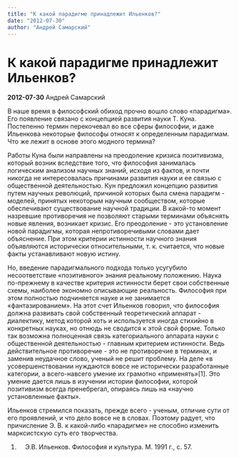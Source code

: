 ```yaml
---
title: "К какой парадигме принадлежит Ильенков?"
date: "2012-07-30"
author: "Андрей Самарский"
---
```


# К какой парадигме принадлежит Ильенков?

**2012-07-30** Андрей Самарский

В наше время в философский обиход прочно вошло слово «парадигма». Его появление связано с концепцией развития науки Т. Куна. Постепенно термин перекочевал во все сферы философии, и даже Ильенкова некоторые философы относят к определенным парадигмам. Что же лежит в основе этого модного термина?

Работы Куна были направлены на преодоление кризиса позитивизма, который возник вследствие того, что философия занималась логическим анализом научных знаний, исходя из фактов, и почти никогда не интересовалась причинами развития науки и ее связью с общественной деятельностью. Кун предложил концепцию развития путем научных революций, причиной которых была смена парадигм - моделей, принятых некоторым научным сообществом, которые обеспечивают существование научной традиции. В какой-то момент назревшие противоречия не позволяют старыми терминами объяснять новые явления, возникает кризис. Его преодоление - это установление новой парадигмы, которая непротиворечивыми словами дает объяснение. При этом критерии истинности научного знания объявляются исторически относительными, т. к. считается, что новые факты устанавливают новую истину.

Но, введение парадигмального подхода только усугубило несоответствие «позитивного» знания реальному положению. Наука по-прежнему в качестве критерия истинности берет свои собственные схемы, наиболее экономно описывающие реальность. Философия при этом полностью подчиняется науке и не занимается «фантазированием». На этот счет Ильенков говорил, что философия должна развивать свой собственный теоретический аппарат - диалектику, метод которой хоть и используется иногда стихийно в конкретных науках, но отнюдь не сводится к этой свой форме. Только так возможна полноценная связь категориального аппарата науки с общественной деятельностью - главным критерием истинности. Ведь действительное противоречие - это не противоречие в терминах, и заменив неудачное слово, ученый не решит проблему. На деле «в усовершенствовании нуждаются вовсе не исторически разработанные категории, а всего-навсего умение их грамотно «применять»[1]. Это умение дается лишь в изучении истории философии, которой позитивизм всегда пренебрегал, опираясь лишь на «научно установленные факты».

Ильенков стремился показать, прежде всего - ученым, отличие сути от его проявлений, и что дело вовсе не в словах. Поэтому радует, что причисление Э. В. к какой-либо «парадигме» не способно изменить марксистскую суть его творчества.

1.     Э.В. Ильенков. Философия и культура. М. 1991 г., с. 57.